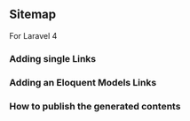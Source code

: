 ## Sitemap

For Laravel 4

### Adding single Links



### Adding an Eloquent Models Links



### How to publish the generated contents


